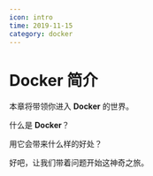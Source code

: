```yaml
---
icon: intro
time: 2019-11-15
category: docker
---
```

# Docker 简介

本章将带领你进入 **Docker** 的世界。

什么是 **Docker**？

用它会带来什么样的好处？

好吧，让我们带着问题开始这神奇之旅。
